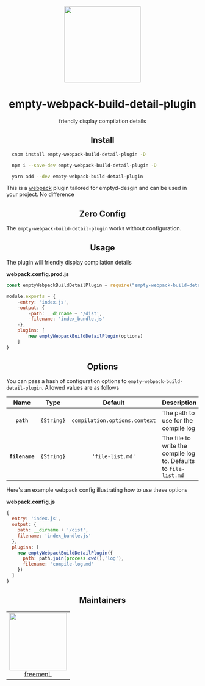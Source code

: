 <div align="center">
  <a href="https://github.com/webpack/webpack">
    <img width="200" height="200"
      src="https://webpack.js.org/assets/icon-square-big.svg">
  </a>
  <h1>empty-webpack-build-detail-plugin</h1>
  <p>friendly display compilation details</p>
</div>

<h2 align="center">Install</h2>

```bash
  cnpm install empty-webpack-build-detail-plugin -D
```

```bash
  npm i --save-dev empty-webpack-build-detail-plugin -D
```

```bash
  yarn add --dev empty-webpack-build-detail-plugin
```

This is a [webpack](http://webpack.js.org/) plugin tailored for emptyd-desgin and can be used in your project. No difference

<h2 align="center">Zero Config</h2>

The `empty-webpack-build-detail-plugin` works without configuration.  

<h2 align="center">Usage</h2>

The plugin will friendly display compilation details

**webpack.config.prod.js**
```javascript
const emptyWebpackBuildDetailPlugin = require("empty-webpack-build-detail-plugin");

module.exports = {
    -entry: 'index.js',
    -output: {
        -path: __dirname + '/dist',
        -filename: 'index_bundle.js'
    -},
    plugins: [
        new emptyWebpackBuildDetailPlugin(options)
    ]
}

```

<h2 align="center">Options</h2>

You can pass a hash of configuration options to `empty-webpack-build-detail-plugin`.
Allowed values are as follows

|Name|Type|Default|Description|
|:--:|:--:|:-----:|:----------|
|**`path`**|`{String}`|`compilation.options.context`|The path to use for the compile log|
|**`filename`**|`{String}`|`'file-list.md'`|The file to write the compile log to. Defaults to `file-list.md`|


Here's an example webpack config illustrating how to use these options

**webpack.config.js**
```js
{
  entry: 'index.js',
  output: {
    path: __dirname + '/dist',
    filename: 'index_bundle.js'
  },
  plugins: [
    new emptyWebpackBuildDetailPlugin({
      path: path.join(process.cwd(),'log'),
      filename: 'compile-log.md'
    })
  ]
}
```

<h2 align="center">Maintainers</h2>

<table>
  <tbody>
    <tr>
      <td align="center">
        <img width="150" height="150"
        src="https://www.lgstatic.com/i/image/M00/70/45/CgpEMlm1eoaAT-7PAACXDPj8MC493.jpeg">
        </br>
        <a href="https://github.com/freemenL">freemenL</a>
      </td>
    </tr>
  <tbody>
</table>
